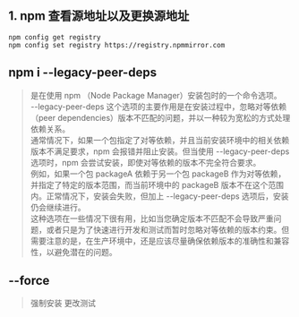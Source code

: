 ## 1. npm 查看源地址以及更换源地址

```
npm config get registry
npm config set registry https://registry.npmmirror.com

```

## npm i --legacy-peer-deps

> 是在使用 npm （Node Package Manager）安装包时的一个命令选项。  
> --legacy-peer-deps 这个选项的主要作用是在安装过程中，忽略对等依赖（peer dependencies）版本不匹配的问题，并以一种较为宽松的方式处理依赖关系。  
> 通常情况下，如果一个包指定了对等依赖，并且当前安装环境中的相关依赖版本不满足要求，npm 会报错并阻止安装。但当使用 --legacy-peer-deps 选项时，npm 会尝试安装，即使对等依赖的版本不完全符合要求。  
> 例如，如果一个包 packageA 依赖于另一个包 packageB 作为对等依赖，并指定了特定的版本范围，而当前环境中的 packageB 版本不在这个范围内。正常情况下，安装会失败，但加上 --legacy-peer-deps 选项后，安装仍会继续进行。  
> 这种选项在一些情况下很有用，比如当您确定版本不匹配不会导致严重问题，或者只是为了快速进行开发和测试而暂时忽略对等依赖的版本约束。但需要注意的是，在生产环境中，还是应该尽量确保依赖版本的准确性和兼容性，以避免潜在的问题。

## --force

> 强制安装  更改测试
